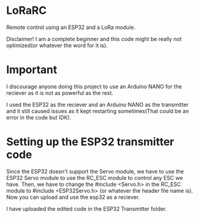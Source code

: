 # LoRaRC
Remote control using an ESP32 and a LoRa module.

Disclaimer! I am a complete beginner and this code might be really not optimized(or whatever the word for it is).

# Important
I discourage anyone doing this project to use an Arduino NANO for the reciever as it is not as powerful as the rest.

I used the ESP32 as the reciever and an Arduino NANO as the transmitter and it still caused issues as it kept restarting sometimes(That could be an error in the code but IDK).

# Setting up the ESP32 transmitter code
Since the ESP32 doesn't support the Servo module, we have to use the ESP32 Servo module to use the RC_ESC module to control any ESC we have. Then, we have to change the #include <Servo.h> in the RC_ESC module to #include <ESP32Servo.h> (or whatever the header file name is). Now you can upload and use the esp32 as a reciever.

I have uploaded the edited code in the ESP32 Transmitter folder.
